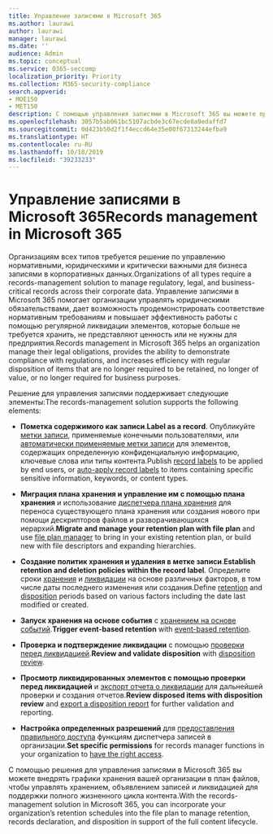 ```yaml
---
title: Управление записями в Microsoft 365
ms.author: laurawi
author: laurawi
manager: laurawi
ms.date: ''
audience: Admin
ms.topic: conceptual
ms.service: O365-seccomp
localization_priority: Priority
ms.collection: M365-security-compliance
search.appverid:
- MOE150
- MET150
description: С помощью управления записями в Microsoft 365 вы можете применять определенные графики хранения вашей организации к плану файлов, чтобы управлять хранением, объявлением записей и ликвидацией для поддержки полного жизненного цикла контента.
ms.openlocfilehash: 3057b5ab061bc5107acbde3c67ecde8a9edaffd7
ms.sourcegitcommit: 0d423b50d2f1f4eccd64e35e00f67313244efba9
ms.translationtype: HT
ms.contentlocale: ru-RU
ms.lasthandoff: 10/18/2019
ms.locfileid: "39233233"
---
```

# <a name="records-management-in-microsoft-365"></a><span data-ttu-id="eddb3-103">Управление записями в Microsoft 365</span><span class="sxs-lookup"><span data-stu-id="eddb3-103">Records management in Microsoft 365</span></span>

<span data-ttu-id="eddb3-104">Организациям всех типов требуется решение по управлению нормативными, юридическими и критически важными для бизнеса записями в корпоративных данных.</span><span class="sxs-lookup"><span data-stu-id="eddb3-104">Organizations of all types require a records-management solution to manage regulatory, legal, and business-critical records across their corporate data.</span></span> <span data-ttu-id="eddb3-105">Управление записями в Microsoft 365 помогает организации управлять юридическими обязательствами, дает возможность продемонстрировать соответствие нормативным требованиям и повышает эффективность работы с помощью регулярной ликвидации элементов, которые больше не требуется хранить, не представляют ценность или не нужны для предприятия.</span><span class="sxs-lookup"><span data-stu-id="eddb3-105">Records management in Microsoft 365 helps an organization manage their legal obligations, provides the ability to demonstrate compliance with regulations, and increases efficiency with regular disposition of items that are no longer required to be retained, no longer of value, or no longer required for business purposes.</span></span>

<span data-ttu-id="eddb3-106">Решение для управления записями поддерживает следующие элементы:</span><span class="sxs-lookup"><span data-stu-id="eddb3-106">The records-management solution supports the following elements:</span></span>

- <span data-ttu-id="eddb3-107">**Пометка содержимого как записи**.</span><span class="sxs-lookup"><span data-stu-id="eddb3-107">**Label as a record**.</span></span> <span data-ttu-id="eddb3-108">Опубликуйте [метки записи](records.md), применяемые конечными пользователями, или [автоматически применяемые метки записи](labels.md#applying-a-retention-label-automatically-based-on-conditions) для элементов, содержащих определенную конфиденциальную информацию, ключевые слова или типы контента.</span><span class="sxs-lookup"><span data-stu-id="eddb3-108">Publish [record labels](records.md) to be applied by end users, or [auto-apply record labels](labels.md#applying-a-retention-label-automatically-based-on-conditions) to items containing specific sensitive information, keywords, or content types.</span></span>

- <span data-ttu-id="eddb3-109">**Миграция плана хранения и управление им с помощью плана хранения** и использование [диспетчера плана хранения](file-plan-manager.md) для переноса существующего плана хранения или создания нового при помощи дескрипторов файлов и разворачивающихся иерархий.</span><span class="sxs-lookup"><span data-stu-id="eddb3-109">**Migrate and manage your retention plan with file plan** and use [file plan manager](file-plan-manager.md) to bring in your existing retention plan, or build new with file descriptors and expanding hierarchies.</span></span>

- <span data-ttu-id="eddb3-110">**Создание политик хранения и удаления в метке записи**.</span><span class="sxs-lookup"><span data-stu-id="eddb3-110">**Establish retention and deletion policies within the record label**.</span></span> <span data-ttu-id="eddb3-111">Определите сроки [хранения](retention-policies.md#retaining-content-for-a-specific-period-of-time) и [ликвидации](retention-policies.md#deleting-content-thats-older-than-a-specific-age) на основе различных факторов, в том числе даты последнего изменения или создания.</span><span class="sxs-lookup"><span data-stu-id="eddb3-111">Define [retention](retention-policies.md#retaining-content-for-a-specific-period-of-time) and [disposition](retention-policies.md#deleting-content-thats-older-than-a-specific-age) periods based on various factors including the date last modified or created.</span></span>

- <span data-ttu-id="eddb3-112">**Запуск хранения на основе события** с [хранением на основе событий](event-driven-retention.md).</span><span class="sxs-lookup"><span data-stu-id="eddb3-112">**Trigger event-based retention** with [event-based retention](event-driven-retention.md).</span></span>

- <span data-ttu-id="eddb3-113">**Проверка и подтверждение ликвидации** с помощью [проверки перед ликвидацией](disposition-reviews.md).</span><span class="sxs-lookup"><span data-stu-id="eddb3-113">**Review and validate disposition** with [disposition review](disposition-reviews.md).</span></span>

- <span data-ttu-id="eddb3-114">**Просмотр ликвидированных элементов с помощью проверки перед ликвидацией** и [экспорт отчета о ликвидации](disposition-reviews.md#export-the-disposition-items) для дальнейшей проверки и создания отчетов.</span><span class="sxs-lookup"><span data-stu-id="eddb3-114">**Review disposed items with disposition review** and [export a disposition report](disposition-reviews.md#export-the-disposition-items) for further validation and reporting.</span></span>

- <span data-ttu-id="eddb3-115">**Настройка определенных разрешений** для [предоставления правильного доступа](../security/office-365-security/permissions-in-the-security-and-compliance-center.md) функциям диспетчера записей в организации.</span><span class="sxs-lookup"><span data-stu-id="eddb3-115">**Set specific permissions** for records manager functions in your organization to [have the right access](../security/office-365-security/permissions-in-the-security-and-compliance-center.md).</span></span>

<span data-ttu-id="eddb3-116">С помощью решения для управления записями в Microsoft 365 вы можете внедрять графики хранения вашей организации в план файлов, чтобы управлять хранением, объявлением записей и ликвидацией для поддержки полного жизненного цикла контента.</span><span class="sxs-lookup"><span data-stu-id="eddb3-116">With the records-management solution in Microsoft 365, you can incorporate your organization’s retention schedules into the file plan to manage retention, records declaration, and disposition in support of the full content lifecycle.</span></span>
